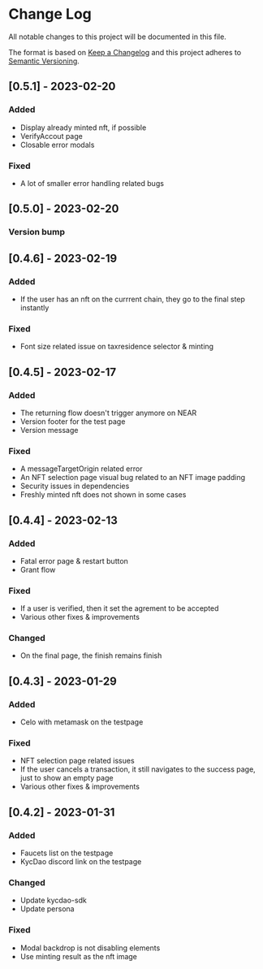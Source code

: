 # Change Log

All notable changes to this project will be documented in this file.

The format is based on [Keep a Changelog](http://keepachangelog.com/)
and this project adheres to [Semantic Versioning](http://semver.org/).

## [0.5.1] - 2023-02-20

### Added
- Display already minted nft, if possible
- VerifyAccout page
- Closable error modals

### Fixed
- A lot of smaller error handling related bugs

## [0.5.0] - 2023-02-20

### Version bump

## [0.4.6] - 2023-02-19

### Added
- If the user has an nft on the currrent chain, they go to the final step instantly

### Fixed
- Font size related issue on taxresidence selector & minting

## [0.4.5] - 2023-02-17

### Added

- The returning flow doesn't trigger anymore on NEAR
- Version footer for the test page
- Version message

### Fixed

- A messageTargetOrigin related error
- An NFT selection page visual bug related to an NFT image padding
- Security issues in dependencies
- Freshly minted nft does not shown in some cases

## [0.4.4] - 2023-02-13

### Added

- Fatal error page & restart button
- Grant flow

### Fixed

- If a user is verified, then it set the agrement to be accepted
- Various other fixes & improvements

### Changed

- On the final page, the finish remains finish

## [0.4.3] - 2023-01-29

### Added

- Celo with metamask on the testpage

### Fixed

- NFT selection page related issues
- If the user cancels a transaction, it still navigates to the success page, just to show an empty page
- Various other fixes & improvements

## [0.4.2] - 2023-01-31

### Added

- Faucets list on the testpage
- KycDao discord link on the testpage

### Changed

- Update kycdao-sdk
- Update persona

### Fixed

- Modal backdrop is not disabling elements
- Use minting result as the nft image
